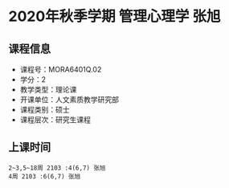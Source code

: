 # 2020年秋季学期 管理心理学 张旭






## 课程信息

- 课程号：MORA6401Q.02
- 学分：2
- 教学类型：理论课
- 开课单位：人文素质教学研究部
- 课程类别：硕士
- 课程层次：研究生课程

## 上课时间

```
2~3,5~18周 2103 :4(6,7) 张旭
4周 2103 :6(6,7) 张旭
```

